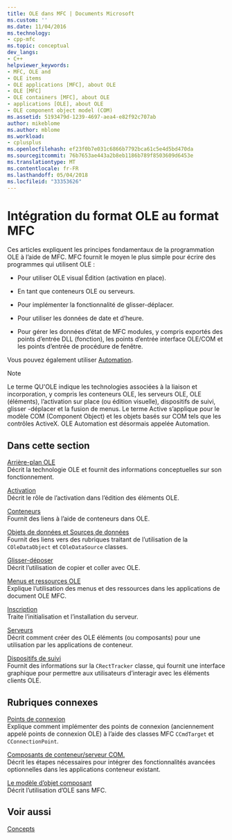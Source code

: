```yaml
---
title: OLE dans MFC | Documents Microsoft
ms.custom: ''
ms.date: 11/04/2016
ms.technology:
- cpp-mfc
ms.topic: conceptual
dev_langs:
- C++
helpviewer_keywords:
- MFC, OLE and
- OLE items
- OLE applications [MFC], about OLE
- OLE [MFC]
- OLE containers [MFC], about OLE
- applications [OLE], about OLE
- OLE component object model (COM)
ms.assetid: 5193479d-1239-4697-aea4-e82f92c707ab
author: mikeblome
ms.author: mblome
ms.workload:
- cplusplus
ms.openlocfilehash: ef23f0b7e031c6866b7792bca61c5e4d5bd470da
ms.sourcegitcommit: 76b7653ae443a2b8eb1186b789f8503609d6453e
ms.translationtype: MT
ms.contentlocale: fr-FR
ms.lasthandoff: 05/04/2018
ms.locfileid: "33353626"
---
```

# <a name="ole-in-mfc"></a>Intégration du format OLE au format MFC
Ces articles expliquent les principes fondamentaux de la programmation OLE à l’aide de MFC. MFC fournit le moyen le plus simple pour écrire des programmes qui utilisent OLE :  
  
-   Pour utiliser OLE visual Édition (activation en place).  
  
-   En tant que conteneurs OLE ou serveurs.  
  
-   Pour implémenter la fonctionnalité de glisser-déplacer.  
  
-   Pour utiliser les données de date et d’heure.  
  
-   Pour gérer les données d’état de MFC modules, y compris exportés des points d’entrée DLL (fonction), les points d’entrée interface OLE/COM et les points d’entrée de procédure de fenêtre.  
  
 Vous pouvez également utiliser [Automation](../mfc/automation.md).  
  
> [!NOTE]
>  Le terme QU'OLE indique les technologies associées à la liaison et incorporation, y compris les conteneurs OLE, les serveurs OLE, OLE (éléments), l’activation sur place (ou édition visuelle), dispositifs de suivi, glisser -déplacer et la fusion de menus. Le terme Active s’applique pour le modèle COM (Component Object) et les objets basés sur COM tels que les contrôles ActiveX. OLE Automation est désormais appelée Automation.  
  
## <a name="in-this-section"></a>Dans cette section  
 [Arrière-plan OLE](../mfc/ole-background.md)  
 Décrit la technologie OLE et fournit des informations conceptuelles sur son fonctionnement.  
  
 [Activation](../mfc/activation-cpp.md)  
 Décrit le rôle de l’activation dans l’édition des éléments OLE.  
  
 [Conteneurs](../mfc/containers.md)  
 Fournit des liens à l’aide de conteneurs dans OLE.  
  
 [Objets de données et Sources de données](../mfc/data-objects-and-data-sources-ole.md)  
 Fournit des liens vers des rubriques traitant de l’utilisation de la `COleDataObject` et `COleDataSource` classes.  
  
 [Glisser-déposer](../mfc/drag-and-drop-ole.md)  
 Décrit l’utilisation de copier et coller avec OLE.  
  
 [Menus et ressources OLE](../mfc/menus-and-resources-ole.md)  
 Explique l’utilisation des menus et des ressources dans les applications de document OLE MFC.  
  
 [Inscription](../mfc/registration.md)  
 Traite l’initialisation et l’installation du serveur.  
  
 [Serveurs](../mfc/servers.md)  
 Décrit comment créer des OLE éléments (ou composants) pour une utilisation par les applications de conteneur.  
  
 [Dispositifs de suivi](../mfc/trackers.md)  
 Fournit des informations sur la `CRectTracker` classe, qui fournit une interface graphique pour permettre aux utilisateurs d’interagir avec les éléments clients OLE.  
  
## <a name="related-sections"></a>Rubriques connexes  
 [Points de connexion](../mfc/connection-points.md)  
 Explique comment implémenter des points de connexion (anciennement appelé points de connexion OLE) à l’aide des classes MFC `CCmdTarget` et `CConnectionPoint`.  
  
 [Composants de conteneur/serveur COM.](../mfc/containers-advanced-features.md)  
 Décrit les étapes nécessaires pour intégrer des fonctionnalités avancées optionnelles dans les applications conteneur existant.  
  
 [Le modèle d’objet composant](http://msdn.microsoft.com/library/windows/desktop/ms694363)  
 Décrit l’utilisation d’OLE sans MFC.  
  
## <a name="see-also"></a>Voir aussi  
 [Concepts](../mfc/mfc-concepts.md)

